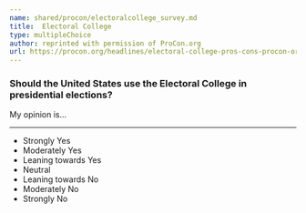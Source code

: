 ```yaml
---
name: shared/procon/electoralcollege_survey.md
title:  Electoral College 
type: multipleChoice
author: reprinted with permission of ProCon.org
url: https://procon.org/headlines/electoral-college-pros-cons-procon-org/ 
---
```


###  Should the United States use the Electoral College in presidential elections?

My opinion is...

---

- Strongly Yes
- Moderately Yes
- Leaning towards Yes
- Neutral
- Leaning towards No
- Moderately No
- Strongly No

